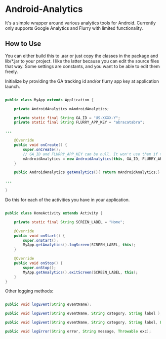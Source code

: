 # Android-Analytics

It's a simple wrapper around various analytics tools for Android.
Currently only supports Google Analytics and Flurry with limited functionality.


## How to Use

You can either build this to .aar or just copy the classes in the package  and lib/*.jar to your project. I like the latter because you can edit the source files that way. Some settings are constants, and you want to be able to edit them freely.

Initialize by providing the GA tracking id and/or flurry app key at application launch.

```java

public class MyApp extends Application {

    private AndroidAnalytics mAndroidAnalytics;

    private static final String GA_ID = "US-XXXX-Y";
    private static final String FLURRY_APP_KEY = "abracatabra";

...

    @Override
    public void onCreate() {
        super.onCreate();
        // GA_ID and FLURRY_APP_KEY can be null. It won't use them if they are.
        mAndroidAnalytics = new AndroidAnalytics(this, GA_ID, FLURRY_APP_KEY);
    }

    public AndroidAnalytics getAnalytics(){ return mAndroidAnalytics;}

...

}


```

Do this for each of the activities you have in your application.

```java

public class HomeActivity extends Activity {

    private static final String SCREEN_LABEL = "Home";

    @Override
    public void onStart() {
        super.onStart();
        MyApp.getAnalytics().logScreen(SCREEN_LABEL, this);
    }

    @Override
    public void onStop() {
        super.onStop();
        MyApp.getAnalytics().exitScreen(SCREEN_LABEL, this);
    }
}

```

Other logging methods:
```java

public void logEvent(String eventName);

public void logEvent(String eventName, String category, String label );

public void logEvent(String eventName, String category, String label, Long value );

public void logError(String error, String message, Throwable exc);

```